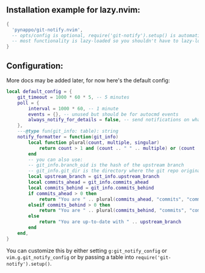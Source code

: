 ## Installation example for lazy.nvim:

```lua
{
  'pynappo/git-notify.nvim',
  -- opts/config is optional, require('git-notify').setup() is automatically called on startup
  -- most functionality is lazy-loaded so you shouldn't have to lazy-load.
}
```

## Configuration:

More docs may be added later, for now here's the default config:

```lua
local default_config = {
	git_timeout = 1000 * 60 * 5, -- 5 minutes
	poll = {
		interval = 1000 * 60, -- 1 minute
		events = {}, -- unused but should be for autocmd events
		always_notify_for_details = false, -- send notifications on what's happening on every poll, mostly for debugging
	},
	---@type fun(git_info: table): string
	notify_formatter = function(git_info)
		local function plural(count, multiple, singular)
			return count > 1 and (count .. " " .. multiple) or (count .. " " .. singular)
		end
		-- you can also use:
		-- git_info.branch_oid is the hash of the upstream branch
		-- git_info.git_dir is the directory where the git repo originates from
		local upstream_branch = git_info.upstream_branch
		local commits_ahead = git_info.commits_ahead
		local commits_behind = git_info.commits_behind
		if commits_ahead > 0 then
			return "You are " .. plural(commits_ahead, "commits", "commit") .. " ahead of " .. upstream_branch
		elseif commits_behind > 0 then
			return "You are " .. plural(commits_behind, "commits", "commit") .. " behind " .. upstream_branch
		else
			return "You are up-to-date with " .. upstream_branch
		end
	end,
}
```

You can customize this by either setting `g:git_notify_config` or `vim.g.git_notify_config`
or by passing a table into `require('git-notify').setup()`.
